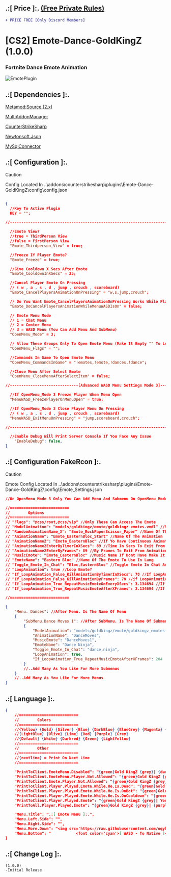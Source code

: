
## .:[ Price ]:. [(Free Private Rules)](https://github.com/oqyh/cs2-Private-Plugins/blob/11b92dc04067753a390d796dbba39d789f270aab/README.md?plain=1#L27)
```diff
+ PRICE FREE [Only Discord Members] 
```

# [CS2] Emote-Dance-GoldKingZ (1.0.0)  

### Fortnite Dance Emote Animation 


![EmotePlugin](https://github.com/user-attachments/assets/1d8bcb3b-6eb4-4f87-ae18-b3c31cad9e56)



## .:[ Dependencies ]:.
[Metamod:Source (2.x)](https://www.sourcemm.net/downloads.php/?branch=master)

[MultiAddonManager](https://github.com/Source2ZE/MultiAddonManager)

[CounterStrikeSharp](https://github.com/roflmuffin/CounterStrikeSharp/releases)

[Newtonsoft.Json](https://www.nuget.org/packages/Newtonsoft.Json)

[MySqlConnector](https://www.nuget.org/packages/MySqlConnector)

## .:[ Configuration ]:.

> [!CAUTION]
> Config Located In ..\addons\counterstrikesharp\plugins\Emote-Dance-GoldKingZ\config\config.json                                         

```json

{
  //Key To Active Plugin
  KEY = "";

//-----------------------------------------------------------------------------------------

  //Emote View?
  //true = ThirdPerson View
  //false = FirstPerson View
  "Emote_Thirdperson_View" = true;

  //Freeze If Player Emote?
  "Emote_Freeze" = true;

  //Give Cooldown X Secs After Emote
  "Emote_CooldownInXSecs" = 25;

  //Cancel Player Emote On Pressing
  // ( w , a , s , d , jump , crouch , scoreboard)
  "Emote_CancelPlayersAnimationOnPressing" = "w,s,jump,crouch";

  // Do You Want Emote_CancelPlayersAnimationOnPressing Works While Player On WASD Menu
  "Emote_DoCancelPlayersAnimationWhileMenuWASDIsOn" = false;

  // Emote Menu Mode
  // 1 = Chat Menu
  // 2 = Center Menu
  // 3 = WASD Menu (You Can Add Menu And SubMenu)
  "OpenMenu_Mode" = 3;

  // Allow These Groups Only To Open Emote Menu (Make It Empty "" To Let AnyOne)  [Example:@css/root,@css/admin,@css/vip,#css/admin,#css/vip]
  "OpenMenu_Flags" = "";

  //Commands In Game To Open Emote Menu
  "OpenMenu_CommandsInGame" = "!emotes,!emote,!dances,!dance";

  //Close Menu After Select Emote
  "OpenMenu_CloseMenuAfterSelectItem" = false;

//------------------------------[Advanced WASD Menu Settings Mode 3]--------------------------------------

  //If OpenMenu_Mode 3 Freeze Player When Menu Open
  "MenuWASD_FreezePlayerOnMenuOpen" = true;

  //If OpenMenu_Mode 3 Close Player Menu On Pressing
  // ( w , a , s , d , jump , crouch , scoreboard)
  "MenuWASD_ExitMenuOnPressing" = "jump,scoreboard,crouch";

//-----------------------------------------------------------------------------------------

  //Enable Debug Will Print Server Console If You Face Any Issue
	"EnableDebug": false,
}

```


## .:[ Configuration FakeRcon ]:.

> [!CAUTION]
> Emote Config Located In ..\addons\counterstrikesharp\plugins\Emote-Dance-GoldKingZ\config\Emote_Settings.json                                       
```json
//On OpenMenu_Mode 3 Only You Can Add Menu And Submenu On OpenMenu_Mode 1 or 2 Put Emote Directly

//==========================
//        Options
//==========================
// "Flags": "@css/root,@css/vip" //Only These Can Access The Emote
// "ModelAnimation": "models/goldkingz/emote/goldkingz_emotes.vmdl" //Model That Has Animation
// "RandomAnimationName_X": "Emote_RockPaperScissor_Paper" //Name Of The Animations Add As Many As You Like Change X to Numbers It Will Pick One Random If Dont Have Make It Empty Or Dont Use It
// "AnimationName": "Emote_EasternBloc_Start" //Name Of The Animation
// "AnimationName2": "Emote_EasternBloc" //If Yo Have Continuous Animation Added Here Will Be Looped If Dont Have Make It Empty Or Dont Use It
// "AnimationName2EnterByTimerInXSecs": 89 //Time In Secs To Exit From AnimationName And Enter AnimationName2 If AnimationName2 Used
// "AnimationName2EnterByFrames": 89 //By Frames To Exit From AnimationName And Enter AnimationName2 If AnimationName2 Used
// "MusicEmote": "Emote_EasternBloc" //Music Name If Dont Have Make It Empty Or Dont Use It
// "EmoteName": "Eastern Bloc" //Name Of The Emote To Use In Lang
// "Toggle_Emote_In_Chat": "Bloc,EasternBloc" //Toggle Emote In Chat Add As Many As You Like
// "LoopAnimation": true //Loop Emote?
// "If_LoopAnimation_False_KillAnimationByTimerInXSecs": 78 //If LoopAnimation false Kill Animation After Time In Secs 
// "If_LoopAnimation_False_KillAnimationByFrames": 78 //if LoopAnimation false Kill Animation By End Of Frames
// "If_LoopAnimation_True_RepeatMusicEmoteOnEveryXSecs": 3.134694 //If LoopAnimation true Repeat Music On Every Time In Secs
// "If_LoopAnimation_True_RepeatMusicEmoteAfterXFrames": 3.134694 //If LoopAnimation true Repeat Music On End Of Frames

//==========================

{
	"Menu. Dances": //After Menu. Is The Name Of Menu
	{
		"SubMenu.Dance Moves 1": //After SubMenu. Is The Name Of Submenu
		{
			"ModelAnimation": "models/goldkingz/emote/goldkingz_emotes.vmdl",
			"AnimationName": "DanceMoves",
			"MusicEmote": "DanceMoves1",
			"EmoteName": "Dance Ninja",
			"Toggle_Emote_In_Chat": "dance,ninja",
			"LoopAnimation": true,
			"If_LoopAnimation_True_RepeatMusicEmoteAfterXFrames": 204
		}
		//..Add Many As You Like For More Submenus
	}
	//..Add Many As You Like For More Menus
}

```

## .:[ Language ]:.
```json
{
	//==========================
	//        Colors
	//==========================
	//{Yellow} {Gold} {Silver} {Blue} {DarkBlue} {BlueGrey} {Magenta} {LightRed}
	//{LightBlue} {Olive} {Lime} {Red} {Purple} {Grey}
	//{Default} {White} {Darkred} {Green} {LightYellow}
	//==========================
	//        Other
	//==========================
	//{nextline} = Print On Next Line
	//==========================
	
    "PrintToClient.EmoteMenu.Disabled": "{green}Gold KingZ {grey}| {darkred}Emote Menu Is {darkred}Disabled By The Server",
    "PrintToClient.EmoteMenu.Player.Not.Allowed": "{green}Gold KingZ {grey}| {darkred}Emote Menu Is For {lime}VIPS {darkred}Only",
    "PrintToClient.Emote.Player.Not.Allowed": "{green}Gold KingZ {grey}| {darkred}This Emote Is For {lime}VIPS {darkred}Only",
    "PrintToClient.Player.Played.Emote.While.He.Is.Dead": "{green}Gold KingZ {grey}| You cant Emote While You Dead",
    "PrintToClient.Player.Played.Emote.While.He.Is.OnBot": "{green}Gold KingZ {grey}| You cant Emote While You As Bot",
    "PrintToClient.Player.Played.Emote.While.He.Is.OnCooldown": "{green}Gold KingZ {grey}| You On Cooldown Please Wait {yellow}{0} Secs", //0 = Time Remaining
    "PrintToClient.Player.Played.Emote": "{green}Gold KingZ {grey}| You Played Emote {yellow}{0}", //0 = Emote Name
    "PrintToAll.Player.Played.Emote": "{green}Gold KingZ {grey}| {purple}{0} {grey}Played Emote {yellow}{1}", //0 = Player Name  1= Emote Name

    "Menu.Title": ".:[ Emote Menu ]:.",
    "Menu.Left.Side": "",
    "Menu.Right.Side": "",
    "Menu.More.Down": "<img src='https://raw.githubusercontent.com/oqyh/cs2-Private-Plugins/main/cs2-Emote-Dance-GoldKingZ/Resources/arrow.gif' class=''> <img src='https://raw.githubusercontent.com/oqyh/cs2-Kill-Sound-GoldKingZ/main/Resources/arrow.gif' class=''> <img src='https://raw.githubusercontent.com/oqyh/cs2-Kill-Sound-GoldKingZ/main/Resources/arrow.gif' class=''>",
    "Menu.Bottom": "           <font color='cyan'>[ WASD - To Native ]</font> <br><font color='purple'>[ <img src='https://raw.githubusercontent.com/oqyh/cs2-Kill-Sound-GoldKingZ/main/Resources/tab.gif' class=''> - To Exit ]<br>"
}
```

## .:[ Change Log ]:.
```
(1.0.0)
-Initial Release
```
